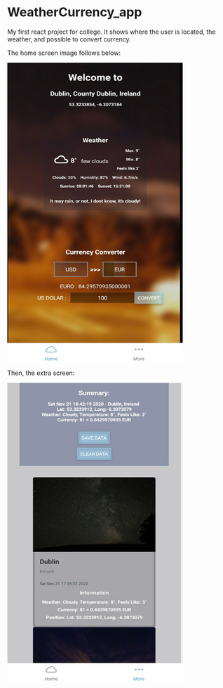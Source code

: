 # WeatherCurrency_app
My first react project for college. It shows where the user is located, the weather, and possible to convert currency.

The home screen image follows below:

 <img src="/WeatherApp.jpg" height="680" width="400">

Then, the extra screen:


 <img src="/WeatherApp_extra.jpg" height="680" width="400">
